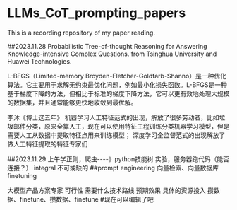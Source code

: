 # LLMs_CoT_prompting_papers
This is a recording repository of my paper reading.

##2023.11.28
Probabilistic Tree-of-thought Reasoning for Answering Knowledge-intensive Complex Questions.  from Tsinghua University and Huawei Technologies.

L-BFGS（Limited-memory Broyden-Fletcher-Goldfarb-Shanno）是一种优化算法。它主要用于求解无约束最优化问题，例如最小化损失函数。L-BFGS是一种基于梯度下降的方法，但相比于标准的梯度下降方法，它可以更有效地处理大规模的数据集，并且通常能够更快地收敛到最优解。

李沐《博士这五年》
机器学习人工特征范式的出现，解放了很多劳动者，比如垃圾邮件分类，原来全靠人工，现在可以使用特征工程训练分类机器学习模型，但是需要人工从数据中提取特征点用来训练模型；
深度学习全监督范式的出现解放了做人工特征提取的特征专家们


##2023.11.29
上午学正则，爬虫----》python技能树
实验，服务器跑代码（能否连接？）
integral 不可或缺的
##prompt engineering
向量检索、向量数据库
finetuning

大模型产品方案专家
可行性
需要什么技术路线
预期效果
具体的资源投入
攒数据、finetune、攒数据、finetune
#现在可以编辑了吧

